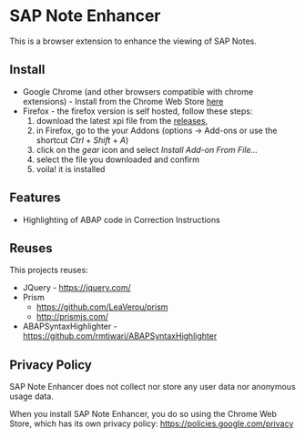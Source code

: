 # SAP Note Enhancer

This is a browser extension to enhance the viewing of SAP Notes.

## Install

- Google Chrome (and other browsers compatible with chrome extensions) - Install from the Chrome Web Store [here](https://chrome.google.com/webstore/detail/sap-note-enhancer/keibkcomemkcceddcddjdlncidohgedk)
- Firefox - the firefox version is self hosted, follow these steps:
    1. download the latest xpi file from the [releases](https://github.com/dellagustin/SAP_Note_Enhancer/releases),
    2. in Firefox, go to the your Addons (options -> Add-ons or use the shortcut _Ctrl_ + _Shift_ + _A_)
    3. click on the _gear_ icon and select _Install Add-on From File..._
    4. select the file you downloaded and confirm
    5. voila! it is installed

## Features

* Highlighting of ABAP code in Correction Instructions

## Reuses

This projects reuses:
* JQuery - https://jquery.com/
* Prism
  * https://github.com/LeaVerou/prism
  * http://prismjs.com/
* ABAPSyntaxHighlighter - https://github.com/rmtiwari/ABAPSyntaxHighlighter

## Privacy Policy

SAP Note Enhancer does not collect nor store any user data nor anonymous usage data.

When you install SAP Note Enhancer, you do so using the Chrome Web Store, which has its own privacy policy: https://policies.google.com/privacy
